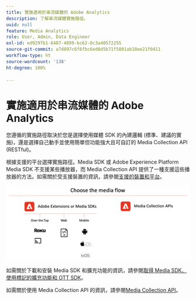 ```yaml
---
title: 實施適用於串流媒體的 Adobe Analytics
description: 了解串流媒體實施路徑。
uuid: null
feature: Media Analytics
role: User, Admin, Data Engineer
exl-id: ed9297b1-6487-4099-bc62-0c3a40572255
source-git-commit: a7d897c6f6fbc6ed0d5b71f5801ab18ee21f0411
workflow-type: ht
source-wordcount: '138'
ht-degree: 100%

---
```


# 實施適用於串流媒體的 Adobe Analytics

您遵循的實施路徑取決於您是選擇使用媒體 SDK 的內建邏輯 (標準、建議的實施)，還是選擇自己動手並使用簡單但功能強大且可自訂的 Media Collection API (RESTful)。

根據支援的平台選擇實施路徑。Media SDK 或 Adobe Experience Platform Media SDK 不支援某些播放器，而 Media Collection API 提供了一種支援這些播放器的方法。如需關於受支援裝置的資訊，請參閱[支援的裝置和平台](/help/getting-started/supported-devices.md)。

![Media 流程](media-sdk/assets/choose-media-flow2.png)

如需關於下載和安裝 Media SDK 和擴充功能的資訊，請參閱[取得 Media SDK、使用標記的擴充功能和 OTT SDK](/help/getting-started/download-sdks.md)。

如需關於使用 Media Collection API 的資訊，請參閱[Media Collection API](media-collection-api/mc-api-overview.md)。
